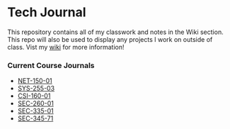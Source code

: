 # Tech Journal 

This repository contains all of my classwork and notes in the Wiki section. This repo will also be used to display any projects I work on outside of class. Vist my [wiki][] for more information! 

[wiki]: https://github.com/morgan-hanrahan/tech-journal/wiki/

### Current Course Journals
- [NET-150-01][]
- [SYS-255-03][]
- [CSI-160-01][]
- [SEC-260-01][]
- [SEC-335-01][]
- [SEC-345-71][]


[NET-150-01]: https://github.com/morgan-hanrahan/Tech-Journal/wiki/NET-150-01
[SYS-255-03]: https://github.com/morgan-hanrahan/Tech-Journal/wiki/SYS-255-03
[CSI-160-01]: https://github.com/morgan-hanrahan/Tech-Journal/wiki/CSI-160-01
[SEC-260-01]: https://github.com/morgan-hanrahan/Tech-Journal/wiki/SEC-260-01
[SEC-335-01]: https://github.com/morgan-hanrahan/Tech-Journal/wiki/SEC-335-01
[SEC-345-71]: https://github.com/morgan-hanrahan/Tech-Journal/wiki/SEC-345-71

